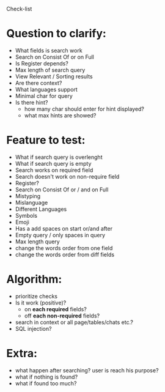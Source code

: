 Check-list
# Question to clarify:

- What fields is search work
- Search on Consist Of or on Full
- Is Register depends?
- Max length of search query
- View Relevant / Sorting results
- Are there context?
- What languages support
- Minimal char for query
- Is there hint?
    - how many char should enter for hint displayed?
    - what max hints are showed?

# Feature to test:

- What if search query is overlenght
- What if search query is empty
- Search works on required field
- Search doesn't work on non-require field
- Register?
- Search on Consist Of or / and on Full
- Mistyping
- Mislanguage
- Different Languages
- Symbols
- Emoji
- Has a add spaces on start or/and after
- Empty query / only spaces in query
- Max length query
- change the words order from one field
- change the words order from diff fields

# Algorithm:

- prioritize checks
- Is it work (positive)?
    - on **each required** fields?
    - off **each non-required** fields?
- search in context or all page/tables/chats etc.?
- SQL injection?

# Extra:

- what happen after searching? user is reach his purpose?
- what if nothing is found?
- what if found too much?